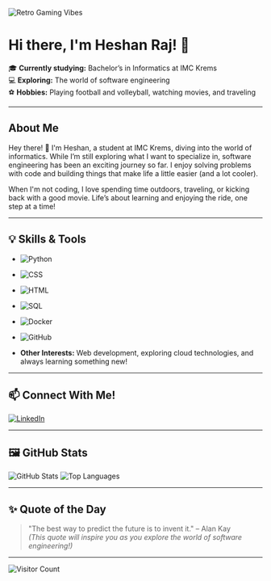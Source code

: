 ![Retro Gaming Vibes](https://raw.githubusercontent.com/yourusername/yourrepository/main/mario.gif)

# Hi there, I'm Heshan Raj! 👋

🎓 **Currently studying:** Bachelor’s in Informatics at IMC Krems  
💻 **Exploring:** The world of software engineering  
⚽ **Hobbies:** Playing football and volleyball, watching movies, and traveling  

---

## About Me

Hey there! 👋 I'm Heshan, a student at IMC Krems, diving into the world of informatics. While I’m still exploring what I want to specialize in, software engineering has been an exciting journey so far. I enjoy solving problems with code and building things that make life a little easier (and a lot cooler).

When I'm not coding, I love spending time outdoors, traveling, or kicking back with a good movie. Life’s about learning and enjoying the ride, one step at a time!

---

## 💡 Skills & Tools
- ![Python](https://img.shields.io/badge/-Python-3776AB?style=flat-square&logo=python&logoColor=white)
- ![CSS](https://img.shields.io/badge/-CSS3-1572B6?style=flat-square&logo=css3&logoColor=white)
- ![HTML](https://img.shields.io/badge/-HTML5-E34F26?style=flat-square&logo=html5&logoColor=white)
- ![SQL](https://img.shields.io/badge/-SQL-003B57?style=flat-square&logo=sqlite&logoColor=white)
- ![Docker](https://img.shields.io/badge/-Docker-2496ED?style=flat-square&logo=docker&logoColor=white)
- ![GitHub](https://img.shields.io/badge/-GitHub-181717?style=flat-square&logo=github&logoColor=white)

- **Other Interests:** Web development, exploring cloud technologies, and always learning something new!

---

## 📫 Connect With Me!
[![LinkedIn](https://img.shields.io/badge/-LinkedIn-blue?style=flat-square&logo=linkedin)](https://www.linkedin.com/in/heshanraj/)


---

## 🖼️ GitHub Stats
![GitHub Stats](https://github-readme-stats.vercel.app/api?username=HeshanRaj&show_icons=true&theme=tokyonight)
![Top Languages](https://github-readme-stats.vercel.app/api/top-langs/?username=HeshanRaj&layout=compact&theme=tokyonight)

---

## ✨ Quote of the Day
> "The best way to predict the future is to invent it." – Alan Kay  
*(This quote will inspire you as you explore the world of software engineering!)*

---

![Visitor Count](https://komarev.com/ghpvc/?username=HeshanRaj&color=brightgreen)

